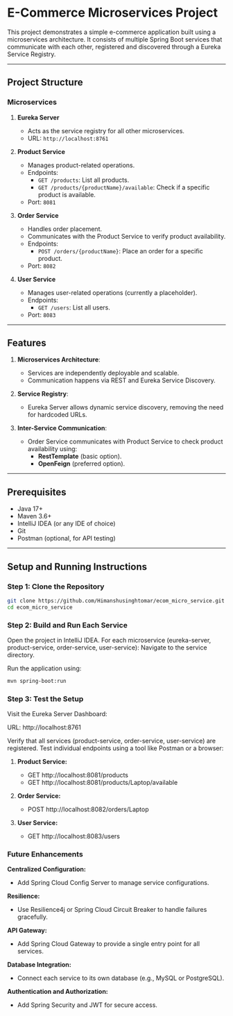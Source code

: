 # E-Commerce Microservices Project

This project demonstrates a simple e-commerce application built using a microservices architecture. It consists of multiple Spring Boot services that communicate with each other, registered and discovered through a Eureka Service Registry.

---

## Project Structure

### **Microservices**
1. **Eureka Server**
    - Acts as the service registry for all other microservices.
    - URL: `http://localhost:8761`

2. **Product Service**
    - Manages product-related operations.
    - Endpoints:
        - `GET /products`: List all products.
        - `GET /products/{productName}/available`: Check if a specific product is available.
    - Port: `8081`

3. **Order Service**
    - Handles order placement.
    - Communicates with the Product Service to verify product availability.
    - Endpoints:
        - `POST /orders/{productName}`: Place an order for a specific product.
    - Port: `8082`

4. **User Service**
    - Manages user-related operations (currently a placeholder).
    - Endpoints:
        - `GET /users`: List all users.
    - Port: `8083`

---

## Features

1. **Microservices Architecture**:
    - Services are independently deployable and scalable.
    - Communication happens via REST and Eureka Service Discovery.

2. **Service Registry**:
    - Eureka Server allows dynamic service discovery, removing the need for hardcoded URLs.

3. **Inter-Service Communication**:
    - Order Service communicates with Product Service to check product availability using:
        - **RestTemplate** (basic option).
        - **OpenFeign** (preferred option).

---

## Prerequisites

- Java 17+
- Maven 3.6+
- IntelliJ IDEA (or any IDE of choice)
- Git
- Postman (optional, for API testing)

---

## Setup and Running Instructions

### **Step 1: Clone the Repository**
```bash
git clone https://github.com/Himanshusinghtomar/ecom_micro_service.git
cd ecom_micro_service
```

### **Step 2: Build and Run Each Service**

Open the project in IntelliJ IDEA.
For each microservice (eureka-server, product-service, order-service, user-service):
Navigate to the service directory.

Run the application using:
```bash
mvn spring-boot:run
```
### **Step 3: Test the Setup**

Visit the Eureka Server Dashboard:

URL: http://localhost:8761

Verify that all services (product-service, order-service, user-service) are registered.
Test individual endpoints using a tool like Postman or a browser:

1. **Product Service:**
   - GET http://localhost:8081/products
   - GET http://localhost:8081/products/Laptop/available

2. **Order Service:**
   - POST http://localhost:8082/orders/Laptop
3. **User Service:**
   - GET http://localhost:8083/users
### **Future Enhancements**

 **Centralized Configuration:**

- Add Spring Cloud Config Server to manage service configurations.

**Resilience:**

- Use Resilience4j or Spring Cloud Circuit Breaker to handle failures gracefully.

**API Gateway:**

- Add Spring Cloud Gateway to provide a single entry point for all services.

**Database Integration:**

- Connect each service to its own database (e.g., MySQL or PostgreSQL).

**Authentication and Authorization:**

- Add Spring Security and JWT for secure access.
